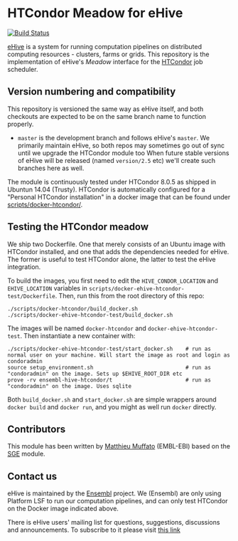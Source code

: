 
HTCondor Meadow for eHive
=========================

[![Build Status](https://travis-ci.org/Ensembl/ensembl-hive-htcondor.svg?branch=master)](https://travis-ci.org/Ensembl/ensembl-hive-htcondor)

[eHive](https://travis-ci.org/Ensembl/ensembl-hive) is a system for running computation pipelines on distributed computing resources - clusters, farms or grids.
This repository is the implementation of eHive's _Meadow_ interface for the [HTCondor](https://research.cs.wisc.edu/htcondor/) job scheduler.


Version numbering and compatibility
-----------------------------------

This repository is versioned the same way as eHive itself, and both
checkouts are expected to be on the same branch name to function properly.
* `master` is the development branch and follows eHive's `master`. We
  primarily maintain eHive, so both repos may sometimes go out of sync
  until we upgrade the HTCondor module too
When future stable versions of eHive will be released (named `version/2.5`
etc) we'll create such branches here as well.

The module is continuously tested under HTCondor 8.0.5 as shipped in
Ubuntun 14.04 (Trusty). HTCondor is automatically configured for a
"Personal HTCondor installation" in a docker image that can be found under
[scripts/docker-htcondor/](scripts/docker-htcondor/).


Testing the HTCondor meadow
---------------------------

We ship two Dockerfile. One that merely consists of an Ubuntu image with
HTCondor installed, and one that adds the dependencies needed for eHive.
The former is useful to test HTCondor alone, the latter to test the eHive
integration.

To build the images, you first need to edit the `HIVE_CONDOR_LOCATION` and
`EHIVE_LOCATION` variables in
`scripts/docker-ehive-htcondor-test/Dockerfile`.
Then, run this from the root directory of this repo:

```
./scripts/docker-htcondor/build_docker.sh
./scripts/docker-ehive-htcondor-test/build_docker.sh
```

The images will be named `docker-htcondor` and `docker-ehive-htcondor-test`.
Then instantiate a new container with:

```
./scripts/docker-ehive-htcondor-test/start_docker.sh    # run as normal user on your machine. Will start the image as root and login as condoradmin
source setup_environment.sh                             # run as "condoradmin" on the image. Sets up $EHIVE_ROOT_DIR etc
prove -rv ensembl-hive-htcondor/t                       # run as "condoradmin" on the image. Uses sqlite
```

Both `build_docker.sh` and `start_docker.sh` are simple wrappers around `docker
build` and `docker run`, and you might as well run `docker` directly.


Contributors
------------

This module has been written by [Matthieu Muffato](https://github.com/muffato) (EMBL-EBI) based on the [SGE](https://github.com/Ensembl/ensembl-hive-sge) module.


Contact us
----------

eHive is maintained by the [Ensembl](http://www.ensembl.org/info/about/) project.
We (Ensembl) are only using Platform LSF to run our computation
pipelines, and can only test HTCondor on the Docker image indicated above.

There is eHive users' mailing list for questions, suggestions, discussions and announcements.
To subscribe to it please visit [this link](http://listserver.ebi.ac.uk/mailman/listinfo/ehive-users)

